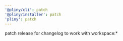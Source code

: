 ```yaml
---
'@pliny/cli': patch
'@pliny/installer': patch
'pliny': patch
---
```


patch release for changelog to work with workspace:\*
